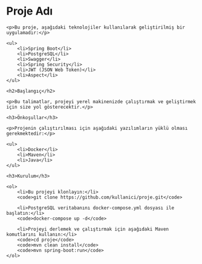 <!DOCTYPE html>
<html lang="tr">
<head>
    <meta charset="UTF-8">
    <meta name="viewport" content="width=device-width, initial-scale=1.0">
    <title>Proje Adı</title>
</head>
<body>
    <h1>Proje Adı</h1>

    <p>Bu proje, aşağıdaki teknolojiler kullanılarak geliştirilmiş bir uygulamadır:</p>
    
    <ul>
        <li>Spring Boot</li>
        <li>PostgreSQL</li>
        <li>Swagger</li>
        <li>Spring Security</li>
        <li>JWT (JSON Web Token)</li>
        <li>Aspect</li>
    </ul>

    <h2>Başlangıç</h2>

    <p>Bu talimatlar, projeyi yerel makinenizde çalıştırmak ve geliştirmek için size yol gösterecektir.</p>

    <h3>Önkoşullar</h3>

    <p>Projenin çalıştırılması için aşağıdaki yazılımların yüklü olması gerekmektedir:</p>

    <ul>
        <li>Docker</li>
        <li>Maven</li>
        <li>Java</li>
    </ul>

    <h3>Kurulum</h3>

    <ol>
        <li>Bu projeyi klonlayın:</li>
        <code>git clone https://github.com/kullanici/proje.git</code>

        <li>PostgreSQL veritabanını docker-compose.yml dosyası ile başlatın:</li>
        <code>docker-compose up -d</code>

        <li>Projeyi derlemek ve çalıştırmak için aşağıdaki Maven komutlarını kullanın:</li>
        <code>cd proje</code>
        <code>mvn clean install</code>
        <code>mvn spring-boot:run</code>
    </ol>



</body>
</html>
